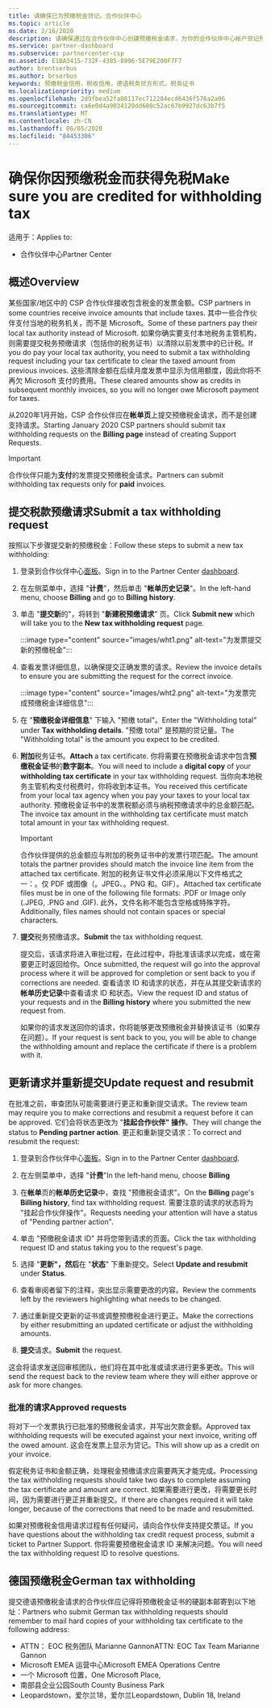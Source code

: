 ```yaml
---
title: 请确保已为预缴税金贷记。合作伙伴中心
ms.topic: article
ms.date: 2/16/2020
description: 请确保通过在合作伙伴中心创建预缴税金请求，为你的合作伙伴中心帐户贷记预缴税金。
ms.service: partner-dashboard
ms.subservice: partnercenter-csp
ms.assetid: E1BA3415-732F-4385-8996-5E79E200F7F7
author: brentserbus
ms.author: brserbus
keywords: 预缴税金信用，税收信用，德语税务贷方形式，税务证书
ms.localizationpriority: medium
ms.openlocfilehash: 2d9fbea52fa08117ec712284ecd6436f576a2a06
ms.sourcegitcommit: ca6e0d4a9034120dd600c52ac67b9927dc63b7f5
ms.translationtype: MT
ms.contentlocale: zh-CN
ms.lasthandoff: 06/05/2020
ms.locfileid: "84453306"
---
```

# <a name="make-sure-you-are-credited-for-withholding-tax"></a><span data-ttu-id="6b320-104">确保你因预缴税金而获得免税</span><span class="sxs-lookup"><span data-stu-id="6b320-104">Make sure you are credited for withholding tax</span></span>

<span data-ttu-id="6b320-105">适用于：</span><span class="sxs-lookup"><span data-stu-id="6b320-105">Applies to:</span></span>

- <span data-ttu-id="6b320-106">合作伙伴中心</span><span class="sxs-lookup"><span data-stu-id="6b320-106">Partner Center</span></span>

## <a name="overview"></a><span data-ttu-id="6b320-107">概述</span><span class="sxs-lookup"><span data-stu-id="6b320-107">Overview</span></span>

<span data-ttu-id="6b320-108">某些国家/地区中的 CSP 合作伙伴接收包含税金的发票金额。</span><span class="sxs-lookup"><span data-stu-id="6b320-108">CSP partners in some countries receive invoice amounts that include taxes.</span></span> <span data-ttu-id="6b320-109">其中一些合作伙伴支付当地的税务机关，而不是 Microsoft。</span><span class="sxs-lookup"><span data-stu-id="6b320-109">Some of these partners pay their local tax authority instead of Microsoft.</span></span> <span data-ttu-id="6b320-110">如果你确实要支付本地税务主管机构，则需要提交税务预缴请求（包括你的税务证书）以清除以前发票中的已计税。</span><span class="sxs-lookup"><span data-stu-id="6b320-110">If you do pay your local tax authority, you  need to submit a tax withholding request including your tax certificate to clear the taxed amount from previous invoices.</span></span> <span data-ttu-id="6b320-111">这些清除金额在后续月度发票中显示为信用额度，因此你将不再欠 Microsoft 支付的费用。</span><span class="sxs-lookup"><span data-stu-id="6b320-111">These cleared amounts show as credits in subsequent monthly invoices, so you will no longer owe Microsoft payment for taxes.</span></span>

<span data-ttu-id="6b320-112">从2020年1月开始，CSP 合作伙伴应在**帐单页**上提交预缴税金请求，而不是创建支持请求。</span><span class="sxs-lookup"><span data-stu-id="6b320-112">Starting January 2020 CSP partners should submit tax withholding requests on the **Billing page** instead of creating Support Requests.</span></span>

> [!IMPORTANT]
> <span data-ttu-id="6b320-113">合作伙伴只能为**支付**的发票提交预缴税金请求。</span><span class="sxs-lookup"><span data-stu-id="6b320-113">Partners can submit withholding tax requests only for **paid** invoices.</span></span>

## <a name="submit-a-tax-withholding-request"></a><span data-ttu-id="6b320-114">提交税款预缴请求</span><span class="sxs-lookup"><span data-stu-id="6b320-114">Submit a tax withholding request</span></span>

<span data-ttu-id="6b320-115">按照以下步骤提交新的预缴税金：</span><span class="sxs-lookup"><span data-stu-id="6b320-115">Follow these steps to submit a new tax withholding:</span></span>

1. <span data-ttu-id="6b320-116">登录到合作伙伴中心[面板](https://partner.microsoft.com/dashboard/home)。</span><span class="sxs-lookup"><span data-stu-id="6b320-116">Sign in to the Partner Center [dashboard](https://partner.microsoft.com/dashboard/home).</span></span>

2. <span data-ttu-id="6b320-117">在左侧菜单中，选择 "**计费**"，然后单击 "**帐单历史记录**"。</span><span class="sxs-lookup"><span data-stu-id="6b320-117">In the left-hand menu, choose **Billing** and go to **Billing history**.</span></span>

3. <span data-ttu-id="6b320-118">单击 "**提交新**的"，将转到 "**新建税预缴请求**" 页。</span><span class="sxs-lookup"><span data-stu-id="6b320-118">Click **Submit new** which will take you to the **New tax withholding request** page.</span></span>

   :::image type="content" source="images/wht1.png" alt-text="为发票提交新的预缴税金":::

4. <span data-ttu-id="6b320-120">查看发票详细信息，以确保提交正确发票的请求。</span><span class="sxs-lookup"><span data-stu-id="6b320-120">Review the invoice details to ensure you are submitting the request for the correct invoice.</span></span>

   :::image type="content" source="images/wht2.png" alt-text="为发票完成预缴税金详细信息":::

5. <span data-ttu-id="6b320-122">在 "**预缴税金详细信息**" 下输入 "预缴 total"。</span><span class="sxs-lookup"><span data-stu-id="6b320-122">Enter the "Withholding total" under **Tax withholding details**.</span></span> <span data-ttu-id="6b320-123">"预缴 total" 是预期的贷记量。</span><span class="sxs-lookup"><span data-stu-id="6b320-123">The "Withholding total" is the amount you expect to be credited.</span></span>

6. <span data-ttu-id="6b320-124">**附加**税务证书。</span><span class="sxs-lookup"><span data-stu-id="6b320-124">**Attach** a tax certificate.</span></span> <span data-ttu-id="6b320-125">你将需要在预缴税金请求中包含**预缴税金证书**的**数字副本**。</span><span class="sxs-lookup"><span data-stu-id="6b320-125">You will need to include a **digital copy** of your **withholding tax certificate** in your tax withholding request.</span></span> <span data-ttu-id="6b320-126">当你向本地税务主管机构支付税费时，你将收到本证书。</span><span class="sxs-lookup"><span data-stu-id="6b320-126">You received this certificate from your local tax agency when you pay your taxes to your local tax authority.</span></span> <span data-ttu-id="6b320-127">预缴税金证书中的发票税额必须与纳税预缴请求中的总金额匹配。</span><span class="sxs-lookup"><span data-stu-id="6b320-127">The invoice tax amount in the withholding tax certificate must match total amount in your tax withholding request.</span></span>

   > [!IMPORTANT]
   > <span data-ttu-id="6b320-128">合作伙伴提供的总金额应与附加的税务证书中的发票行项匹配。</span><span class="sxs-lookup"><span data-stu-id="6b320-128">The amount totals the partner provides should match the invoice line item from the attached tax certificate.</span></span> <span data-ttu-id="6b320-129">附加的税务证书文件必须采用以下文件格式之一：。仅 PDF 或图像（。JPEG、。PNG 和。GIF）。</span><span class="sxs-lookup"><span data-stu-id="6b320-129">Attached tax certificate files must be in one of the following file formats: .PDF or Image only (.JPEG, .PNG and .GIF).</span></span> <span data-ttu-id="6b320-130">此外，文件名称不能包含空格或特殊字符。</span><span class="sxs-lookup"><span data-stu-id="6b320-130">Additionally, files names should not contain spaces or special characters.</span></span>

7. <span data-ttu-id="6b320-131">**提交**税务预缴请求。</span><span class="sxs-lookup"><span data-stu-id="6b320-131">**Submit** the tax withholding request.</span></span>

   <span data-ttu-id="6b320-132">提交后，该请求将进入审批过程，在此过程中，将批准该请求以完成，或在需要更正时返回给你。</span><span class="sxs-lookup"><span data-stu-id="6b320-132">Once submitted, the request will go into the approval process where it will be approved for completion or sent back to you if corrections are needed.</span></span> <span data-ttu-id="6b320-133">查看请求 ID 和请求的状态，并在从其提交新请求的**帐单历史记录**中查看请求 ID 和状态。</span><span class="sxs-lookup"><span data-stu-id="6b320-133">View the request ID and status of your requests and  in the **Billing history** where you submitted the new request from.</span></span>

   <span data-ttu-id="6b320-134">如果你的请求发送回你的请求，你将能够更改预缴税金并替换该证书（如果存在问题）。</span><span class="sxs-lookup"><span data-stu-id="6b320-134">If your request is sent back to you, you will be able to change the withholding amount and replace the certificate if there is a problem with it.</span></span>

## <a name="update-request-and-resubmit"></a><span data-ttu-id="6b320-135">更新请求并重新提交</span><span class="sxs-lookup"><span data-stu-id="6b320-135">Update request and resubmit</span></span>

<span data-ttu-id="6b320-136">在批准之前，审查团队可能需要进行更正和重新提交请求。</span><span class="sxs-lookup"><span data-stu-id="6b320-136">The review team may require you to make corrections and resubmit a request before it can be approved.</span></span> <span data-ttu-id="6b320-137">它们会将状态更改为 "**挂起合作伙伴" 操作**。</span><span class="sxs-lookup"><span data-stu-id="6b320-137">They will change the status to **Pending partner action**.</span></span> <span data-ttu-id="6b320-138">更正和重新提交请求：</span><span class="sxs-lookup"><span data-stu-id="6b320-138">To correct and resubmit the request:</span></span>

1. <span data-ttu-id="6b320-139">登录到合作伙伴中心[面板](https://partner.microsoft.com/dashboard/home)。</span><span class="sxs-lookup"><span data-stu-id="6b320-139">Sign in to the Partner Center [dashboard](https://partner.microsoft.com/dashboard/home).</span></span>

2. <span data-ttu-id="6b320-140">在左侧菜单中，选择 "**计费**"</span><span class="sxs-lookup"><span data-stu-id="6b320-140">In the left-hand menu, choose **Billing**</span></span>

3. <span data-ttu-id="6b320-141">在**帐单**页的**帐单历史记录**中，查找 "预缴税金请求"。</span><span class="sxs-lookup"><span data-stu-id="6b320-141">On the **Billing** page's **Billing history**, find tax withholding request.</span></span> <span data-ttu-id="6b320-142">需要注意的请求的状态将为 "挂起合作伙伴操作"。</span><span class="sxs-lookup"><span data-stu-id="6b320-142">Requests needing your attention will have a status of "Pending partner action".</span></span>

4. <span data-ttu-id="6b320-143">单击 "预缴税金请求 ID" 并将您带到请求的页面。</span><span class="sxs-lookup"><span data-stu-id="6b320-143">Click the tax withholding request ID and status taking you to the request's page.</span></span>

5. <span data-ttu-id="6b320-144">选择 "**更新"，然后**在 "**状态**" 下重新提交。</span><span class="sxs-lookup"><span data-stu-id="6b320-144">Select **Update and resubmit** under **Status**.</span></span>

6. <span data-ttu-id="6b320-145">查看审阅者留下的注释，突出显示需要更改的内容。</span><span class="sxs-lookup"><span data-stu-id="6b320-145">Review the comments left by the reviewers highlighting what needs to be changed.</span></span>

7. <span data-ttu-id="6b320-146">通过重新提交更新的证书或调整预缴税金进行更正。</span><span class="sxs-lookup"><span data-stu-id="6b320-146">Make the corrections by either resubmitting an updated certificate or adjust the withholding amounts.</span></span>

8. <span data-ttu-id="6b320-147">**提交**请求。</span><span class="sxs-lookup"><span data-stu-id="6b320-147">**Submit** the request.</span></span>

<span data-ttu-id="6b320-148">这会将请求发送回审核团队，他们将在其中批准或请求进行更多更改。</span><span class="sxs-lookup"><span data-stu-id="6b320-148">This will send the request back to the review team where they will either approve or ask for more changes.</span></span>

### <a name="approved-requests"></a><span data-ttu-id="6b320-149">批准的请求</span><span class="sxs-lookup"><span data-stu-id="6b320-149">Approved requests</span></span>

<span data-ttu-id="6b320-150">将对下一个发票执行已批准的预缴税金请求，并写出欠款金额。</span><span class="sxs-lookup"><span data-stu-id="6b320-150">Approved tax withholding requests will be executed against your next invoice, writing off the owed amount.</span></span> <span data-ttu-id="6b320-151">这会在发票上显示为贷记。</span><span class="sxs-lookup"><span data-stu-id="6b320-151">This will show up as a credit on your invoice.</span></span>

<span data-ttu-id="6b320-152">假定税务证书和金额正确，处理税金预缴请求应需要两天才能完成。</span><span class="sxs-lookup"><span data-stu-id="6b320-152">Processing the tax withholding requests should take two days to complete assuming the tax certificate and amount are correct.</span></span> <span data-ttu-id="6b320-153">如果需要进行更改，将需要更长时间，因为需要进行更正并重新提交。</span><span class="sxs-lookup"><span data-stu-id="6b320-153">If there are changes required it will take longer, because of the corrections that need to be made and resubmitted.</span></span>

<span data-ttu-id="6b320-154">如果对预缴税金信用请求过程有任何疑问，请向合作伙伴支持提交票证。</span><span class="sxs-lookup"><span data-stu-id="6b320-154">If you have questions about the withholding tax credit request process, submit a ticket to Partner Support.</span></span> <span data-ttu-id="6b320-155">你将需要预缴税金请求 ID 来解决问题。</span><span class="sxs-lookup"><span data-stu-id="6b320-155">You will need the tax withholding request ID to resolve questions.</span></span>

## <a name="german-tax-withholding"></a><span data-ttu-id="6b320-156">德国预缴税金</span><span class="sxs-lookup"><span data-stu-id="6b320-156">German tax withholding</span></span>

<span data-ttu-id="6b320-157">提交德语预缴税金请求的合作伙伴应记得将预缴税金证书的硬副本邮寄到以下地址：</span><span class="sxs-lookup"><span data-stu-id="6b320-157">Partners who submit German tax withholding requests should remember to mail hard copies of your withholding tax certificate to the following address:</span></span>

- <span data-ttu-id="6b320-158">ATTN： EOC 税务团队 Marianne Gannon</span><span class="sxs-lookup"><span data-stu-id="6b320-158">ATTN: EOC Tax Team Marianne Gannon</span></span>
- <span data-ttu-id="6b320-159">Microsoft EMEA 运营中心</span><span class="sxs-lookup"><span data-stu-id="6b320-159">Microsoft EMEA Operations Centre</span></span>
- <span data-ttu-id="6b320-160">一个 Microsoft 位置，</span><span class="sxs-lookup"><span data-stu-id="6b320-160">One Microsoft Place,</span></span>
- <span data-ttu-id="6b320-161">南部县企业公园</span><span class="sxs-lookup"><span data-stu-id="6b320-161">South County Business Park</span></span>
- <span data-ttu-id="6b320-162">Leopardstown，爱尔兰18，爱尔兰</span><span class="sxs-lookup"><span data-stu-id="6b320-162">Leopardstown, Dublin 18, Ireland</span></span>
